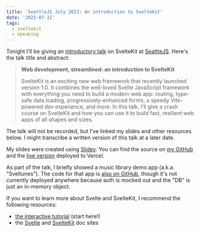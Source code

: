 ```yaml
---
title: 'SeattleJS July 2023: An introduction to SvelteKit'
date: '2023-07-12'
tags:
  - sveltekit
  - speaking
---
```


Tonight I'll be giving an [introductory talk](https://seattlejs.com/talks/geoff-rich-july-2023) on SvelteKit at [SeattleJS](https://seattlejs.com/). Here's the talk title and abstract:

> **Web development, streamlined: an introduction to SvelteKit**
>
> SvelteKit is an exciting new web framework that recently launched version 1.0. It combines the well-loved Svelte JavaScript framework with everything you need to build a modern web app: routing, type-safe data loading, progressively-enhanced forms, a speedy Vite-powered dev experience, and more. In this talk, I’ll give a crash course on SvelteKit and how you can use it to build fast, resilient web apps of all shapes and sizes.

The talk will not be recorded, but I've linked my slides and other resources below. I might transcribe a written version of this talk at a later date.

My slides were created using [Slidev](https://sli.dev/). You can find the source on [my GitHub](https://github.com/geoffrich/seattlejs-slides-2023) and the [live version](https://seattlejs-slides-2023.vercel.app) deployed to Vercel.

As part of the talk, I briefly showed a music library demo app (a.k.a. "Sveltunes"). The code for that app is [also on GitHub](https://github.com/geoffrich/sveltunes), though it's not currently deployed anywhere because auth is mocked out and the "DB" is just an in-memory object.

If you want to learn more about Svelte and SvelteKit, I recommend the following resources:

- [the interactive tutorial](https://learn.svelte.dev) (start here!)
- the [Svelte](https://svelte.dev/) and [SvelteKit](https://kit.svelte.dev/) doc sites
